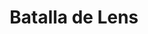 ﻿---
title: "Batalla de Lens"
permalink: periodes_787.html
layout: periode
dataInici: 1648-08-20
sidebar: periodes
pares:
  - id: 438
    title: "Guerra de los Treinta Años"
    dataInici: "(1618)"
    dataFi: "(1648)"

fills:
jocsPrincipals:
jocsEscenaris:
jocsEpoca:
  - title: "Under the Lily Banners"
    bggId: 17651
    escenari: "Lens"
    dataInici: 
    dataFi: 

jocsEpocaEscenaris:
---
